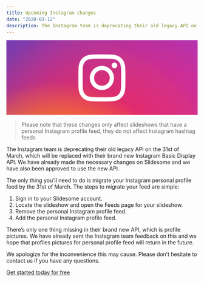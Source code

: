 ```yaml
---
title: Upcoming Instagram changes
date: "2020-03-12"
description: The Instagram team is deprecating their old legacy API on the 31st of March, which will be replaced with their brand new Instagram Basic Display API. We have already made the necessary changes on Slidesome and we have also been approved to use the new API.
---
```


![Instagram](./header.png)

> Please note that these changes only affect slideshows that have a personal Instagram profile feed, they do not affect Instagram hashtag feeds

The Instagram team is deprecating their old legacy API on the 31st of March, which will be replaced with their brand new Instagram Basic Display API. We have already made the necessary changes on Slidesome and we have also been approved to use the new API.

The only thing you’ll need to do is migrate your Instagram personal profile feed by the 31st of March. The steps to migrate your feed are simple:

1. Sign in to your Slidesome account.
2. Locate the slideshow and open the Feeds page for your slideshow.
3. Remove the personal Instagram profile feed.
4. Add the personal Instagram profile feed.


There’s only one thing missing in their brand new API, which is profile pictures. We have already sent the Instagram team feedback on this and we hope that profiles pictures for personal profile feed will return in the future.

We apologize for the inconvenience this may cause. Please don’t hesitate to contact us if you have any questions.

[Get started today for free](https://slidesome.com)
